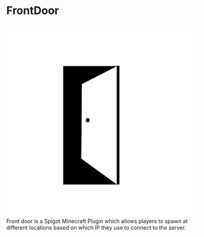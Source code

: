 # FrontDoor

![](logo.jpg)
Front door is a Spigot Minecraft Plugin which allows players to spawn at different locations based on which IP they use to connect to the server. 

